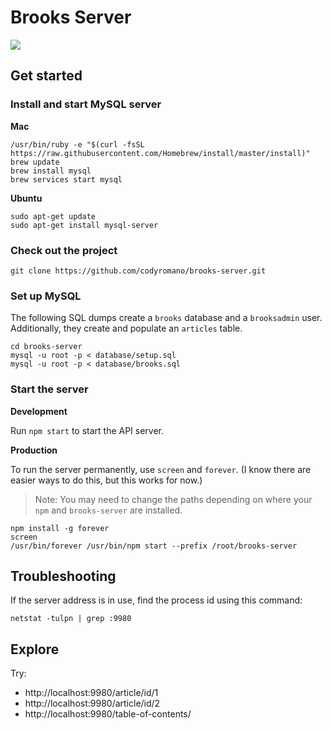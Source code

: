 # Brooks Server

![](https://i.imgur.com/iQqZYyQ.gif)

## Get started

### Install and start MySQL server

**Mac**
```
/usr/bin/ruby -e "$(curl -fsSL https://raw.githubusercontent.com/Homebrew/install/master/install)"
brew update
brew install mysql
brew services start mysql
```
**Ubuntu**
```
sudo apt-get update
sudo apt-get install mysql-server
```

### Check out the project 
```
git clone https://github.com/codyromano/brooks-server.git
```

### Set up MySQL

The following SQL dumps create a `brooks` database and a `brooksadmin` user. Additionally, they create and populate an `articles` table.

```
cd brooks-server
mysql -u root -p < database/setup.sql
mysql -u root -p < database/brooks.sql
```

### Start the server

**Development**

Run `npm start` to start the API server.

**Production**

To run the server permanently, use `screen` and `forever`. (I know there are easier ways to do this, but this works for now.)

> Note: You may need to change the paths depending on where your `npm` and `brooks-server` are installed.

```
npm install -g forever
screen
/usr/bin/forever /usr/bin/npm start --prefix /root/brooks-server
```

## Troubleshooting

If the server address is in use, find the process id using this command:
```
netstat -tulpn | grep :9980
```

## Explore

Try:

- http://localhost:9980/article/id/1
- http://localhost:9980/article/id/2
- http://localhost:9980/table-of-contents/

